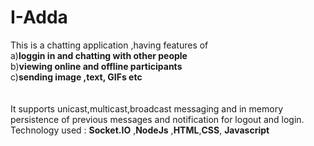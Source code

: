 # I-Adda
This is a chatting application ,having features of <br>
a)**loggin in and chatting with other people** <br>
b)**viewing online and offline participants** <br>
c)**sending image ,text, GIFs etc** <br>
<br>
<br>
It supports unicast,multicast,broadcast messaging and in memory persistence of previous messages and notification for logout and login. <br>
Technology used : **Socket.IO** ,**NodeJs** ,**HTML**,**CSS**, **Javascript**
